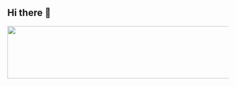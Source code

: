 ## Hi there 👋


<a href="https://github.com/devxb/gitanimals">
  <img
    src="https://render.gitanimals.org/lines/JuliaZakharova"
    width="600"
    height="120"
  />
</a>
